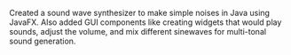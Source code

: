 Created a sound wave synthesizer to make simple noises in Java using JavaFX. Also added GUI components like creating widgets that would play sounds, adjust the volume, and mix different sinewaves for multi-tonal sound generation.
